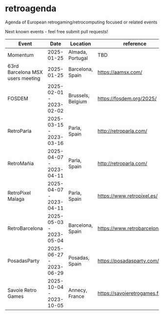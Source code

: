 # retroagenda
Agenda of European retrogaming/retrocomputing focused or related events

Next known events - feel free submit pull requests!

| Event                                   | Date                    | Location          | reference                       |
|-----------------------------------------|-------------------------|-------------------|---------------------------------|
| Momentum                                | 2025-01-25              | Almada, Portugal  | TBD                             |
| 63rd Barcelona MSX users meeting        | 2025-01-25              | Barcelona, Spain  | https://aamsx.com/              |
| FOSDEM                                  | 2025-02-01 - 2023-02-02 | Brussels, Belgium | https://fosdem.org/2025/        |
| RetroParla                              | 2025-03-15 - 2023-03-16 | Parla, Spain      | http://retroparla.com/          |
| RetroMañia                              | 2025-04-07 - 2023-04-11 | Parla, Spain      | http://retroparla.com/          |
| RetroPixel Malaga                       | 2025-04-07 - 2023-04-11 | Parla, Spain      | https://www.retropixel.es/      |
| RetroBarcelona                          | 2025-05-03 - 2023-05-04 | Barcelona, Spain  | https://www.retrobarcelona.org/ |
| PosadasParty                            | 2025-06-27 - 2023-06-29 | Posadas, Spain    | https://posadasparty.com/       |
| Savoie Retro Games                      | 2025-10-04 - 2023-10-05 | Annecy, France    | https://savoieretrogames.fr/    |
